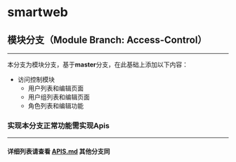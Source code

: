 # smartweb

## 模块分支（Module Branch: Access-Control）
---
本分支为模块分支，基于**master**分支，在此基础上添加以下内容：

* 访问控制模块
  * 用户列表和编辑页面
  * 用户组列表和编辑页面
  * 角色列表和编辑功能


### 实现本分支正常功能需实现Apis
---

#### 详细列表请查看 [APIS.md](APIS.md) 其他分支同
